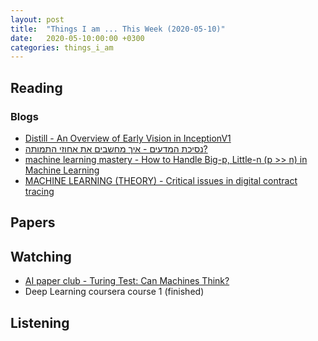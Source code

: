 ```yaml
---
layout: post
title:  "Things I am ... This Week (2020-05-10)"
date:   2020-05-10:00:00 +0300
categories: things_i_am
---
```


<!-- # Things I am ... This Week   -->

## Reading  

### Blogs

- [Distill - An Overview of Early Vision in InceptionV1][ds1]
- [נסיכת המדעים - איך מחשבים את אחוזי התמותה?][sp1]
- [machine learning mastery - How to Handle Big-p, Little-n (p >> n) in Machine Learning][mlm1]
- [MACHINE LEARNING (THEORY) - Critical issues in digital contract tracing][hunch1]

## Papers

## Watching  

- [AI paper club - Turing Test: Can Machines Think?][yt1]
- Deep Learning coursera course 1 (finished)


## Listening  

[ds1]:https://distill.pub/2020/circuits/early-vision/
[sp1]:http://www.sci-princess.info/archives/3812
[mlm1]:https://machinelearningmastery.com/how-to-handle-big-p-little-n-p-n-in-machine-learning/
[yt1]:https://www.youtube.com/watch?v=MGW_Qcqr9eQ
[hunch1]:https://hunch.net/?p=13762603
